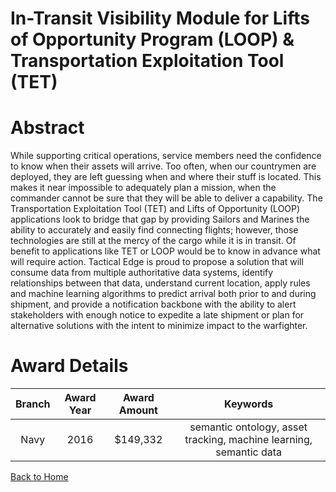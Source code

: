
In-Transit Visibility Module for Lifts of Opportunity Program (LOOP) &amp; Transportation Exploitation Tool (TET)
=================================================================================================================

# Abstract


While supporting critical operations, service members need the confidence to know when their assets will arrive. Too often, when our countrymen are deployed, they are left guessing when and where their stuff is located. This makes it near impossible to adequately plan a mission, when the commander cannot be sure that they will be able to deliver a capability. The Transportation Exploitation Tool (TET) and Lifts of Opportunity (LOOP) applications look to bridge that gap by providing Sailors and Marines the ability to accurately and easily find connecting flights; however, those technologies are still at the mercy of the cargo while it is in transit. Of benefit to applications like TET or LOOP would be to know in advance what will require action. Tactical Edge is proud to propose a solution that will consume data from multiple authoritative data systems, identify relationships between that data, understand current location, apply rules and machine learning algorithms to predict arrival both prior to and during shipment, and provide a notification backbone with the ability to alert stakeholders with enough notice to expedite a late shipment or plan for alternative solutions with the intent to minimize impact to the warfighter.  

# Award Details

|Branch|Award Year|Award Amount|Keywords|
| :---: | :---: | :---: | :---: |
|Navy|2016|$149,332|semantic ontology, asset tracking, machine learning, semantic data|
  
  


[Back to Home](https://github.com/chrischow/dod_sbir_awards#1918)